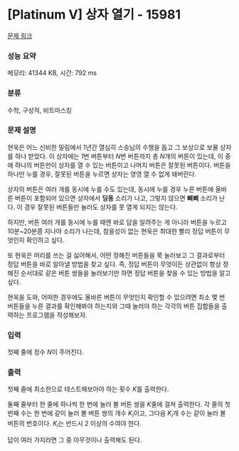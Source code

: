 # [Platinum V] 상자 열기 - 15981 

[문제 링크](https://www.acmicpc.net/problem/15981) 

### 성능 요약

메모리: 41344 KB, 시간: 792 ms

### 분류

수학, 구성적, 비트마스킹

### 문제 설명

<p>현욱은 어느 신비한 밀림에서 1년간 열심히 스승님의 수행을 돕고 그 보상으로 보물 상자를 하나 받았다. 이 상자에는 <em>1</em>번 버튼부터 <em>N</em>번 버튼까지 총 <em>N</em>개의 버튼이 있는데, 이 중에 하나의 버튼만이 상자를 열 수 있는 버튼이고 나머지 버튼은 잘못된 버튼이다. 버튼을 하나만 누를 경우, 잘못된 버튼을 누르면 상자는 영영 열 수 없게 돼버린다.</p>

<p>상자의 버튼은 여러 개를 동시에 누를 수도 있는데, 동시에 누를 경우 누른 버튼에 올바른 버튼이 포함되어 있으면 상자에서 <strong>딩동</strong> 소리가 나고, 그렇지 않으면 <strong>삐삐</strong> 소리가 난다. 이 경우 잘못된 버튼들만 눌러도 상자를 못 열게 되지는 않는다.</p>

<p>하지만, 버튼 여러 개를 동시에 누를 때엔 바로 답을 알려주는 게 아니라 버튼을 누르고 10분~20분쯤 지나야 소리가 나는데, 참을성이 없는 현욱은 최대한 빨리 정답 버튼이 무엇인지 확인하고 싶다.</p>

<p>또 현욱은 머리를 쓰는 걸 싫어해서, 어떤 정해진 버튼들을 쭉 눌러보고 그 결과로부터 정답 버튼을 바로 알아낼 방법을 찾고 싶다. 즉, 정답 버튼이 무엇이든 상관없이 항상 정해진 순서대로 같은 버튼 쌍들을 눌러보기만 하면 정답 버튼을 찾을 수 있는 방법을 알고 싶다.</p>

<p>현욱을 도와, 어떠한 경우에도 올바른 버튼이 무엇인지 확인할 수 있으려면 최소 몇 번 버튼들을 누른 결과를 확인해봐야 하는지와 그때 눌러야 하는 각각의 버튼 집합들을 출력하는 프로그램을 작성해보자.</p>

### 입력 

 <p>첫째 줄에 정수 <em>N</em>이 주어진다.</p>

### 출력 

 <p>첫째 줄에 최소한으로 테스트해보아야 하는 횟수 <em>K</em>를 출력한다.</p>

<p>둘째 줄부터 한 줄에 하나씩 한 번에 눌러 볼 버튼 쌍을 <em>K</em>줄에 걸쳐 출력한다. 각 줄의 첫 번째 수는 한 번에 같이 눌러 볼 버튼 쌍의 개수 <em>K<sub>i</sub></em>이고, 그다음 <em>K<sub>i</sub></em>개 수는 같이 눌러 볼 버튼의 번호이다. <em>K<sub>i</sub></em>는 반드시 2 이상의 수여야 한다.</p>

<p>답이 여러 가지라면 그 중 아무것이나 출력해도 된다.</p>

